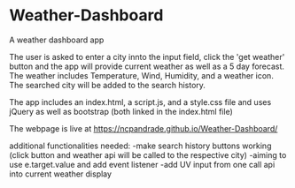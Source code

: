 # Weather-Dashboard

A weather dashboard app

The user is asked to enter a city innto the input field, click the 'get weather' button and the app will provide current weather as well as a 5 day forecast. The weather includes Temperature, Wind, Humidity, and a weather icon. The searched city will be added to the search history.

The app includes an index.html, a script.js, and a style.css file and uses jQuery as well as bootstrap (both linked in the index.html file)

The webpage is live at 
https://ncpandrade.github.io/Weather-Dashboard/

additional functionalities needed:
-make search history buttons working (click button and weather api will be called to the respective city)
    -aiming to use e.target.value and add event listener
-add UV input from one call api into current weather display 
